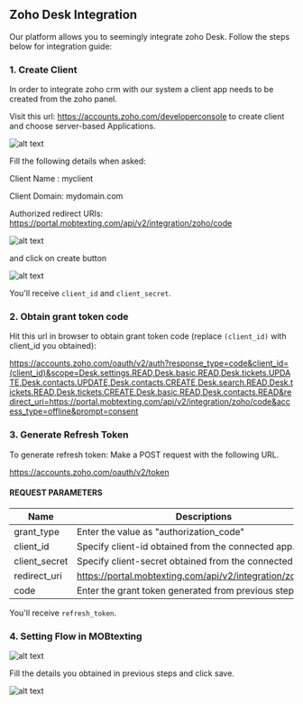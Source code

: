 ## Zoho Desk Integration

Our platform allows you to seemingly integrate zoho Desk.
Follow the steps below for integration guide:

###  1. Create Client

In order to integrate zoho crm with our system a client app needs to be created from the zoho panel.

Visit this url: <https://accounts.zoho.com/developerconsole> to create client and choose server-based Applications.

![alt text](/images/docimages/integrations/zohodesk1.png)


Fill the following details when asked:

Client Name : myclient

Client Domain: mydomain.com

Authorized redirect URIs: https://portal.mobtexting.com/api/v2/integration/zoho/code

![alt text](/images/docimages/integrations/zohodesk2.png)

and click on create button

![alt text](/images/docimages/integrations/zohodesk3.png)

You'll receive `client_id` and `client_secret`.


###  2. Obtain grant token code

Hit this url in browser to obtain grant token code (replace `(client_id)` with client_id you obtained):

<https://accounts.zoho.com/oauth/v2/auth?response_type=code&client_id=(client_id)&scope=Desk.settings.READ,Desk.basic.READ,Desk.tickets.UPDATE,Desk.contacts.UPDATE,Desk.contacts.CREATE,Desk.search.READ,Desk.tickets.READ,Desk.tickets.CREATE,Desk.basic.READ,Desk.contacts.READ&redirect_uri=https://portal.mobtexting.com/api/v2/integration/zoho/code&access_type=offline&prompt=consent>

###  3. Generate Refresh Token

To generate refresh token:
Make a POST request with the following URL.

https://accounts.zoho.com/oauth/v2/token


#### REQUEST PARAMETERS

| Name     | Descriptions |
|----------|--------------|
| grant_type | Enter the value as "authorization_code" |
| client_id | Specify client-id obtained from the connected app. |
| client_secret | Specify client-secret obtained from the connected app. |
| redirect_uri | https://portal.mobtexting.com/api/v2/integration/zoho/code |
| code | Enter the grant token generated from previous step. |

You'll receive `refresh_token`.


###  4. Setting Flow in MOBtexting

![alt text](/images/docimages/integrations/zohodesk4.png)

Fill the details you obtained in previous steps and click save.

![alt text](/images/docimages/integrations/zohodesk5.png)

